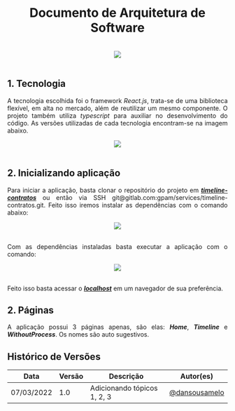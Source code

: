 <h1 style="text-align: center">Documento de Arquitetura de Software</h1>
<br />
<div style="display: flex; justify-content: center; align-items:center;">
    <img src="https://unb-knedle.github.io/timeline-contratos/assets/Frontend/01.png">
</div>
<br />

## 1. Tecnologia
<p align="justify">A tecnologia escolhida foi o framework <i>React.js</i>, trata-se de uma biblioteca flexível, em alta no mercado, além de reutilizar um mesmo componente. O projeto também utiliza <i>typescript</i> para auxiliar no desenvolvimento do código. As versões utilizadas de cada tecnologia encontram-se na imagem abaixo.</p>
<div style="display: flex; justify-content: center; align-items:center;">
    <img src="https://unb-knedle.github.io/timeline-contratos/assets/Frontend/02.png">
</div>
<br />

## 2. Inicializando aplicação
<p align="justify">Para iniciar a aplicação, basta clonar o repositório do projeto em <a href="https://gitlab.com/gpam/services/timeline-contratos.git"><b><i>timeline-contratos</b></i></a> ou então via SSH git@gitlab.com:gpam/services/timeline-contratos.git. Feito isso iremos instalar as dependências com o comando abaixo:</p>
<div style="display: flex; justify-content: center; align-items:center;">
    <img src="https://unb-knedle.github.io/timeline-contratos/assets/Frontend/03.png">
</div>
<br />
<p align="justify">Com as dependências instaladas basta executar a aplicação com o comando:</p>
<div style="display: flex; justify-content: center; align-items:center;">
    <img src="https://unb-knedle.github.io/timeline-contratos/assets/Frontend/04.png">
</div>
<br />
<p align="justify">Feito isso basta acessar o <a href="http://localhost:3000/timeline"><b><i>localhost</i></b><a> em um navegador de sua preferência.</p>

## 2. Páginas
<p align="justify">A aplicação possui 3 páginas apenas, são elas: <b><i>Home</i></b>, <b><i>Timeline</i></b> e <b><i>WithoutProcess</i></b>. Os nomes são auto sugestivos.</p>


## Histórico de Versões

Data | Versão | Descrição | Autor(es) 
---- | ----------- | ------ | ---------
07/03/2022 | 1.0 | Adicionando tópicos 1, 2, 3| [@dansousamelo](http://github.com/dansousamelo)|